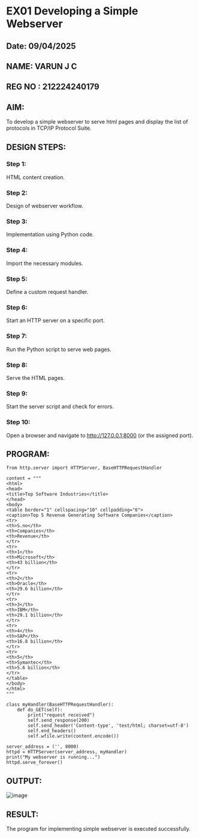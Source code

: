 # EX01 Developing a Simple Webserver
## Date: 09/04/2025
## NAME: VARUN J C
## REG NO : 212224240179
## AIM:
To develop a simple webserver to serve html pages and display the list of protocols in TCP/IP Protocol Suite.

## DESIGN STEPS:
### Step 1: 
HTML content creation.

### Step 2:
Design of webserver workflow.

### Step 3:
Implementation using Python code.

### Step 4:
Import the necessary modules.

### Step 5:
Define a custom request handler.

### Step 6:
Start an HTTP server on a specific port.

### Step 7:
Run the Python script to serve web pages.

### Step 8:
Serve the HTML pages.

### Step 9:
Start the server script and check for errors.

### Step 10:
Open a browser and navigate to http://127.0.0.1:8000 (or the assigned port).

## PROGRAM:
```
from http.server import HTTPServer, BaseHTTPRequestHandler

content = """
<html>
<head>
<title>Top Software Industries</title>
</head>
<body>
<table border="1" cellspacing="10" cellpadding="6">
<caption>Top 5 Revenue Generating Software Companies</caption>
<tr>
<th>S.no</th>
<th>Companies</th>
<th>Revenue</th>
</tr>
<tr>
<th>1</th>
<th>Microsoft</th>
<th>43 billion</th>
</tr>
<tr>
<th>2</th>
<th>Oracle</th>
<th>29.6 billion</th>
</tr>
<tr>
<th>3</th>
<th>IBM</th>
<th>29.1 billion</th>
</tr>
<tr>
<th>4</th>
<th>SAP</th>
<th>16.8 billion</th>
</tr>
<tr>
<th>5</th>
<th>Symantec</th>
<th>5.6 billion</th>
</tr>
</table>
</body>
</html>
"""

class myHandler(BaseHTTPRequestHandler):
    def do_GET(self):
        print("request received")
        self.send_response(200)
        self.send_header('Content-type', 'text/html; charset=utf-8')
        self.end_headers()
        self.wfile.write(content.encode())

server_address = ('', 8000)
httpd = HTTPServer(server_address, myHandler)
print("My webserver is running...")
httpd.serve_forever()
```

## OUTPUT:
![image](https://github.com/user-attachments/assets/830e94e3-78ab-4f6a-af4a-ec92360fe8f4)

## RESULT:
The program for implementing simple webserver is executed successfully.

